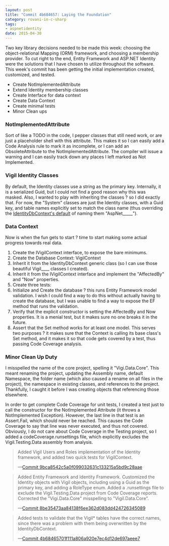 ```yaml
---
layout: post
title: "Commit 4b684657: Laying the Foundation"
category: rovani-in-c-sharp
tags:
- aspnetidentity
date: 2015-04-30
---
```


Two key library decisions needed to be made this week: choosing the object-relational Mapping (ORM) framework, and choosing a membership provider. To cut right to the end, Entity Framework and ASP.NET Identity were the solutions that I have chosen to utilize throughout the software. This week's commit has been getting the initial implementation created, customized, and tested.

- Create NotImplementedAttribute
- Extend Identity membership classes
- Create Interface for data context
- Create Data Context
- Create minimal tests
- Minor Clean ups


### NotImplementedAttribute

Sort of like a TODO in the code, I pepper classes that still need work, or are just a placeholder shell with this attribute. This makes it so I can easily add a Code Analysis rule to mark it as incomplete, or I can add an ObsoleteAttribute to the NotImplementedAttribute. The compiler will issue a warning and I can easily track down any places I left marked as Not Implemented.

### Vigil Identity Classes

By default, the Identity classes use a string as the primary key. Internally, it is a serialized Guid, but I could not find a good reason why this was masked. Also, I wanted to play with inheriting the classes ? so I did exactly that. For now, the "System" classes are just the Identity classes, with a Guid key, and table names explicitly set to match the class name (thus overriding the [IdentityDbContext's default](http://stackoverflow.com/questions/29904898/classes-inherited-from-identity-objects-not-included-in-code-first-migrations) of naming them "AspNet_____").

### Data Context

Now is when the fun gets to start ? time to start making some actual progress towards real data.

1. Create the IVigilContext interface, to expose the bare minimums.
1. Create the Database Context: VigilContext
1. Inherit it from the IdentityDbContext generic class (so I can use those beautiful Vigil____ classes I created).
1. Inherit it from the IVigilContext interface and implement the "AffectedBy" and "Now" properties.
1. Create three tests:
  2. Initialize and Create the database ? this runs Entity Framework model validation. I wish I could find a way to do this without actually having to create the database, but I was unable to find a way to expose the EF method that runs the validation.
  2. Verify that the explicit constructor is setting the AffectedBy and Now properties. It is a menial test, but it makes sure no one breaks it in the future.
  2. Assert that the Set method works for at least one model. This serves two purposes ? it makes sure that the Context is calling its base class's Set method, and it makes it so that code gets covered by a test, thus passing Code Coverage analysis.

### Minor Clean Up Duty

I misspelled the name of the core project, spelling it "Vigi.Data.Core". This meant renaming the project, updating the Assembly name, default Namespace, the folder name (which also caused a rename on all files in the project), the namespace in existing classes, and references to the project. Thankfully, I caught it before I was creating objects that referencing those elsewhere.

In order to get complete Code Coverage for unit tests, I created a test just to call the constructor for the NotImplemented Attribute (it throws a NotImplemented Exception). However, the last line in that test is an Assert.Fail, which should never be reached. This causes the Code Coverage to say that line was never executed, and thus not covered. Obviously, I do not care about Code Coverage in the Testing project, so I added a codeCoverage.runsettings file, which explicitly excludes the Vigil.Testing.Data assembly from analysis.

> Added Vigil Users and Roles implementation of the Identity framework, and added two quick tests for VigilContext.
>
> &mdash;[Commit 9bca8542c5a0f099032631c133215a5bd9c28aae](https://github.com/drovani/Vigil/commit/9bca8542c5a0f099032631c133215a5bd9c28aae)

> Added Entity Framework and Identity Framework.
> Customized the Identity objects with Vigil objects, including using a Guid as the primary key, and adding a RoleType enum. Added a .runsettings file to exclude the Vigil.Testing.Data project from Code Coverage reports. Corrected the "Vigi.Data.Core" misspelling to "Vigil.Data.Core".
>
> &mdash;[Commit 8be35473aa84138f6ee362d083dd424726345089](https://github.com/drovani/Vigil/commit/8be35473aa84138f6ee362d083dd424726345089)

> Added tests to validate that the Vigil* tables have the correct names, since there was a problem with them being overwritten by the IdentityDbContext.
>
> &mdash;[Commit 4b68465701f111a806a920e7ec4d12de697aeee7](https://github.com/drovani/Vigil/commit/4b68465701f111a806a920e7ec4d12de697aeee7)